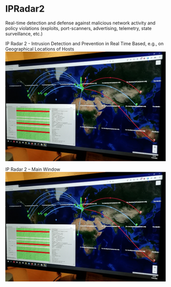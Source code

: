 # IPRadar2
Real-time detection and defense against malicious network activity and policy violations (exploits, port-scanners, advertising, telemetry, state surveillance, etc.)

IP Radar 2 - Intrusion Detection and Prevention in Real Time Based, e.g., on Geographical Locations of Hosts
![plot](./img/app2.jpg)

IP Radar 2 – Main Window
![plot](./img/app2.jpg)
